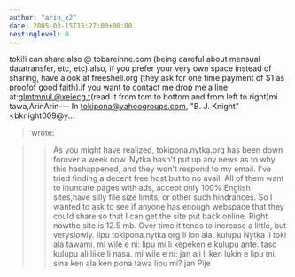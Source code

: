 ```yaml
---
author: "arin_x2"
date: 2005-03-15T15:27:00+00:00
nestinglevel: 0
---
```

toki!i can share also @ tobareinne.com (being careful about mensual datatransfer, etc, etc).also, if you prefer your very own space instead of sharing, have alook at freeshell.org (they ask for one time payment of $1 as proofof good faith).if you want to contact me drop me a line at:glmtmnul.@xeiecg.t(read it from tom to bottom and from left to right)mi tawa,ArinArin---
 In [tokipona@yahoogroups.com](mailto://tokipona@yahoogroups.com), "B. J. Knight" <bknight009@y...
>wrote:

>> As you might have realized, tokipona.nytka.org has been down forover
> a week now. Nytka hasn't put up any news as to why this hashappened,
> and they won't respond to my email.
>> I've tried finding a decent free host but to no avail. All of them
> want to inundate pages with ads, accept only 100% English sites,have
> silly file size limits, or other such hindrances.
>> So I wanted to ask to see if anyone has enough webspace that they
> could share so that I can get the site put back online. Right nowthe
> site is 12.5 mb. Over time it tends to increase a little, but veryslowly.
>> lipu tokipona.nytka.org li lon ala. kulupu Nytka li toki ala tawami.
>> mi wile e ni: lipu mi li kepeken e kulupu ante. taso kulupu ali liike
> li nasa.
>> mi wile e ni: jan ali li ken lukin e lipu mi. sina ken ala ken pona
> tawa lipu mi?
>> jan Pije